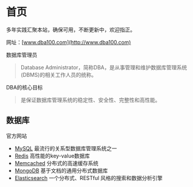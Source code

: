 # 首页

多年实践汇聚本站，确保可用，不断更新中，欢迎指正。

网址：[www.dba100.com](http://www.dba100.com)

数据库管理员

> Database Administrator，简称DBA，是从事管理和维护数据库管理系统(DBMS)的相关工作人员的统称。


DBA的核心目标

> 是保证数据库管理系统的稳定性、安全性、完整性和高性能。

## 数据库

官方网站

* [MySQL](https://dev.mysql.com/doc/) 最流行的关系型数据库管理系统之一
* [Redis](https://redis.io/documentation) 高性能的key-value数据库
* [Memcached](https://memcached.org/) 分布式的高速缓存系统
* [MongoDB](https://docs.mongodb.com/manual/) 基于文档的通用分布式数据库
* [Elasticsearch](https://www.elastic.co/guide/en/elasticsearch/reference/current/index.html) 一个分布式、RESTful 风格的搜索和数据分析引擎

